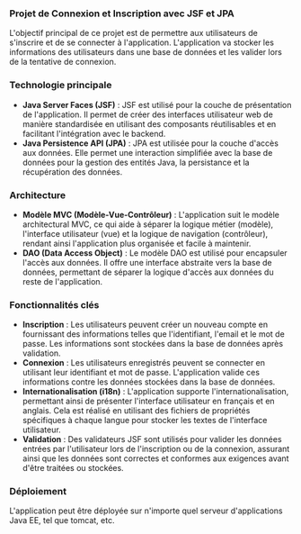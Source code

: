 ### Projet de Connexion et Inscription avec JSF et JPA
L'objectif principal de ce projet est de permettre aux utilisateurs de s'inscrire et de se connecter à l'application. L'application va stocker les informations des utilisateurs dans une base de données et les valider lors de la tentative de connexion.

### Technologie principale
- **Java Server Faces (JSF)** : JSF est utilisé pour la couche de présentation de l'application. Il permet de créer des interfaces utilisateur web de manière standardisée en utilisant des composants réutilisables et en facilitant l'intégration avec le backend.
- **Java Persistence API (JPA)** : JPA est utilisée pour la couche d'accès aux données. Elle permet une interaction simplifiée avec la base de données pour la gestion des entités Java, la persistance et la récupération des données.

### Architecture
- **Modèle MVC (Modèle-Vue-Contrôleur)** : L'application suit le modèle architectural MVC, ce qui aide à séparer la logique métier (modèle), l'interface utilisateur (vue) et la logique de navigation (contrôleur), rendant ainsi l'application plus organisée et facile à maintenir.
- **DAO (Data Access Object)** : Le modèle DAO est utilisé pour encapsuler l'accès aux données. Il offre une interface abstraite vers la base de données, permettant de séparer la logique d'accès aux données du reste de l'application.

### Fonctionnalités clés
- **Inscription** : Les utilisateurs peuvent créer un nouveau compte en fournissant des informations telles que l'identifiant, l'email et le mot de passe. Les informations sont stockées dans la base de données après validation.
- **Connexion** : Les utilisateurs enregistrés peuvent se connecter en utilisant leur identifiant et mot de passe. L'application valide ces informations contre les données stockées dans la base de données.
- **Internationalisation (i18n)** : L'application supporte l'internationalisation, permettant ainsi de présenter l'interface utilisateur en français et en anglais. Cela est réalisé en utilisant des fichiers de propriétés spécifiques à chaque langue pour stocker les textes de l'interface utilisateur.
- **Validation** : Des validateurs JSF sont utilisés pour valider les données entrées par l'utilisateur lors de l'inscription ou de la connexion, assurant ainsi que les données sont correctes et conformes aux exigences avant d'être traitées ou stockées.

### Déploiement
L'application peut être déployée sur n'importe quel serveur d'applications Java EE, tel que tomcat, etc.

